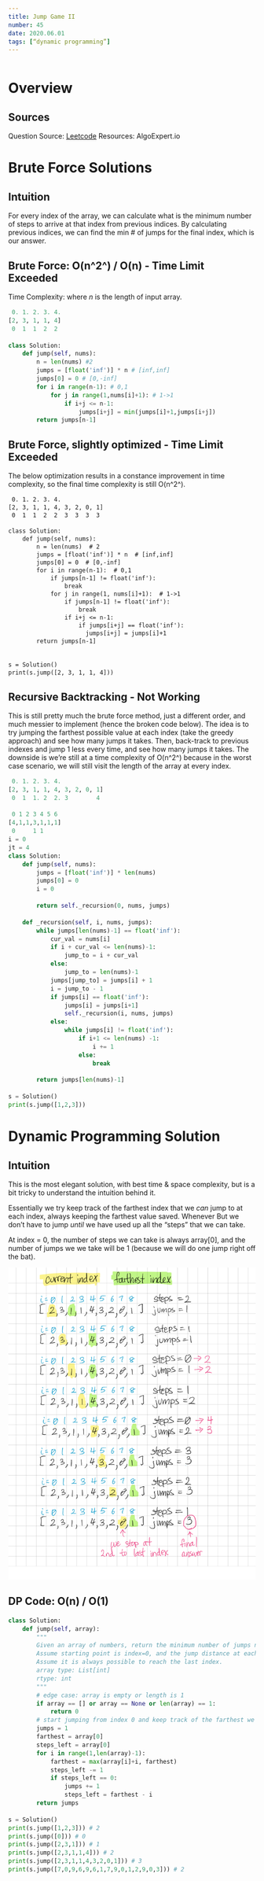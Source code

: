 ```yaml
---
title: Jump Game II
number: 45
date: 2020.06.01
tags: [“dynamic programming”]
---
```


```toc

```

# Overview
## Sources
Question Source: [Leetcode](https://leetcode.com/problems/jump-game-ii)
Resources: AlgoExpert.io


# Brute Force Solutions
## Intuition
For every index of the array, we can calculate what is the minimum number of steps to arrive at that index from previous indices. By calculating previous indices, we can find the min # of jumps for the final index, which is our answer.

## Brute Force: O(n^2^) / O(n) - Time Limit Exceeded
Time Complexity: where *n* is the length of input array.

```py
 0. 1. 2. 3. 4. 
[2, 3, 1, 1, 4]
 0  1  1  2  2

class Solution:
    def jump(self, nums):
        n = len(nums) #2
        jumps = [float('inf')] * n # [inf,inf]
        jumps[0] = 0 # [0,-inf]
        for i in range(n-1): # 0,1
            for j in range(1,nums[i]+1): # 1->1
                if i+j <= n-1:
	                jumps[i+j] = min(jumps[i]+1,jumps[i+j])
        return jumps[n-1]
```

## Brute Force, slightly optimized - Time Limit Exceeded
The below optimization results in a constance improvement in time complexity, so the final time complexity is still O(n^2^).

```
 0. 1. 2. 3. 4. 
[2, 3, 1, 1, 4, 3, 2, 0, 1]
 0  1  1  2  2  3  3  3  3

class Solution:
    def jump(self, nums):
        n = len(nums)  # 2
        jumps = [float('inf')] * n  # [inf,inf]
        jumps[0] = 0  # [0,-inf]
        for i in range(n-1):  # 0,1
            if jumps[n-1] != float('inf'):
                break
            for j in range(1, nums[i]+1):  # 1->1
                if jumps[n-1] != float('inf'):
                    break
                if i+j <= n-1:
                    if jumps[i+j] == float('inf'):
                      jumps[i+j] = jumps[i]+1
        return jumps[n-1]


s = Solution()
print(s.jump([2, 3, 1, 1, 4]))

```

## Recursive Backtracking - Not Working
This is still pretty much the brute force method, just a different order, and much messier to implement (hence the broken code below).
The idea is to try jumping the farthest possible value at each index (take the greedy approach) and see how many jumps it takes. Then, back-track to previous indexes and jump 1 less every time, and see how many jumps it takes. The downside is we’re still at a time complexity of O(n^2^)  because in the worst case scenario, we will still visit the length of the array at every index.

```py
 0. 1. 2. 3. 4. 
[2, 3, 1, 1, 4, 3, 2, 0, 1]
 0  1  1. 2  2. 3        4 

 0 1 2 3 4 5 6
[4,1,1,3,1,1,1]
 0     1 1 
i = 0
jt = 4
class Solution:
    def jump(self, nums):
        jumps = [float('inf')] * len(nums)
        jumps[0] = 0
        i = 0

        return self._recursion(0, nums, jumps)

    def _recursion(self, i, nums, jumps):
        while jumps[len(nums)-1] == float('inf'):
            cur_val = nums[i]
            if i + cur_val <= len(nums)-1:
                jump_to = i + cur_val
            else:
                jump_to = len(nums)-1
            jumps[jump_to] = jumps[i] + 1
            i = jump_to - 1
            if jumps[i] == float('inf'):
                jumps[i] = jumps[i+1]
                self._recursion(i, nums, jumps)
            else:
                while jumps[i] != float('inf'):
                    if i+1 <= len(nums) -1:
                        i += 1
                    else:
                        break
            
        return jumps[len(nums)-1]

s = Solution()
print(s.jump([1,2,3]))

```

# Dynamic Programming Solution
## Intuition
This is the most elegant solution, with best time & space complexity, but is a bit tricky to understand the intuition behind it.

Essentially we try keep track of the farthest index that we *can* jump to at each index, always keeping the farthest value saved. Whenever But we don’t have to jump _until_ we have used up all the “steps” that we can take. 

At index = 0, the number of steps we can take is always array[0], and the number of jumps we we take will be 1 (because we will do one jump right off the bat).

![](45_Jump_Game_II/45_jump_game.png)

## DP Code: O(n) / O(1)

```python
class Solution:
    def jump(self, array):
        """
        Given an array of numbers, return the minimum number of jumps needed to reach the last index.
        Assume starting point is index=0, and the jump distance at each index i is array[i].
        Assume it is always possible to reach the last index.
        array type: List[int]
        rtype: int
        """
        # edge case: array is empty or length is 1
        if array == [] or array == None or len(array) == 1:
            return 0
        # start jumping from index 0 and keep track of the farthest we've jumped
        jumps = 1
        farthest = array[0]
        steps_left = array[0]
        for i in range(1,len(array)-1):
            farthest = max(array[i]+i, farthest)
            steps_left -= 1
            if steps_left == 0:
                jumps += 1
                steps_left = farthest - i
        return jumps

s = Solution()
print(s.jump([1,2,3])) # 2
print(s.jump([0])) # 0
print(s.jump([2,3,1])) # 1
print(s.jump([2,3,1,1,4])) # 2
print(s.jump([2,3,1,1,4,3,2,0,1])) # 3
print(s.jump([7,0,9,6,9,6,1,7,9,0,1,2,9,0,3])) # 2
```
